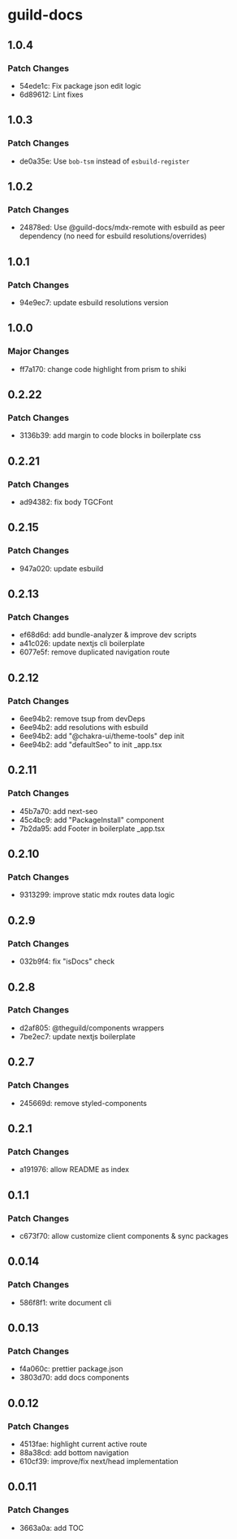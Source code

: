 # guild-docs

## 1.0.4

### Patch Changes

- 54ede1c: Fix package json edit logic
- 6d89612: Lint fixes

## 1.0.3

### Patch Changes

- de0a35e: Use `bob-tsm` instead of `esbuild-register`

## 1.0.2

### Patch Changes

- 24878ed: Use @guild-docs/mdx-remote with esbuild as peer dependency (no need for esbuild resolutions/overrides)

## 1.0.1

### Patch Changes

- 94e9ec7: update esbuild resolutions version

## 1.0.0

### Major Changes

- ff7a170: change code highlight from prism to shiki

## 0.2.22

### Patch Changes

- 3136b39: add margin to code blocks in boilerplate css

## 0.2.21

### Patch Changes

- ad94382: fix body TGCFont

## 0.2.15

### Patch Changes

- 947a020: update esbuild

## 0.2.13

### Patch Changes

- ef68d6d: add bundle-analyzer & improve dev scripts
- a41c026: update nextjs cli boilerplate
- 6077e5f: remove duplicated navigation route

## 0.2.12

### Patch Changes

- 6ee94b2: remove tsup from devDeps
- 6ee94b2: add resolutions with esbuild
- 6ee94b2: add "@chakra-ui/theme-tools" dep init
- 6ee94b2: add "defaultSeo" to init \_app.tsx

## 0.2.11

### Patch Changes

- 45b7a70: add next-seo
- 45c4bc9: add "PackageInstall" component
- 7b2da95: add Footer in boilerplate \_app.tsx

## 0.2.10

### Patch Changes

- 9313299: improve static mdx routes data logic

## 0.2.9

### Patch Changes

- 032b9f4: fix "isDocs" check

## 0.2.8

### Patch Changes

- d2af805: @theguild/components wrappers
- 7be2ec7: update nextjs boilerplate

## 0.2.7

### Patch Changes

- 245669d: remove styled-components

## 0.2.1

### Patch Changes

- a191976: allow README as index

## 0.1.1

### Patch Changes

- c673f70: allow customize client components & sync packages

## 0.0.14

### Patch Changes

- 586f8f1: write document cli

## 0.0.13

### Patch Changes

- f4a060c: prettier package.json
- 3803d70: add docs components

## 0.0.12

### Patch Changes

- 4513fae: highlight current active route
- 88a38cd: add bottom navigation
- 610cf39: improve/fix next/head implementation

## 0.0.11

### Patch Changes

- 3663a0a: add TOC
